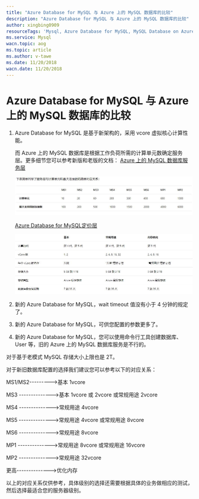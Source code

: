 ```yaml
---
title: "Azure Database for MySQL 与 Azure 上的 MySQL 数据库的比较"
description: "Azure Database for MySQL 与 Azure 上的 MySQL 数据库的比较"
author: xingbing0909
resourceTags: 'Mysql, Azure Database for MySQL, MySQL Database on Azure'
ms.service: Mysql
wacn.topic: aog
ms.topic: article
ms.author: v-tawe
ms.date: 11/20/2018
wacn.date: 11/20/2018
---
```


# Azure Database for MySQL 与 Azure 上的 MySQL 数据库的比较

1. Azure Database for MySQL 是基于新架构的，采用 vcore 虚拟核心计算性能。

    而 Azure 上的 MySQL 数据库是根据工作负荷所需的计算单元数确定服务层。更多细节您可以参考新版和老版的文档： [Azure 上的 MySQL 数据库服务层](https://docs.azure.cn/zh-cn/mysql-database-on-azure/mysql-database-service-tiers)

    ![01](media/aog-mysql-compare-database-for-mysql-and-mysql-database/01.jpg "01")

    [Azure Database for MySQL定价层](https://docs.azure.cn/zh-cn/mysql/concepts-pricing-tiers)

    ![02](media/aog-mysql-compare-database-for-mysql-and-mysql-database/02.jpg "02")

2. 新的 Azure Database for MySQL，wait timeout 值没有小于 4 分钟的规定了。

3. 新的 Azure Database for MySQL，可供您配置的参数更多了。

4. 新的 Azure Database for MySQL，您可以使用命令行工具创建数据库、User 等，旧的 Azure 上的 MySQL 数据库服务是不行的。

对于基于老模式 MySQL 存储大小上限也是 2T。

对于新旧数据库配置的选择我们建议您可以参考以下的对应关系：

MS1/MS2--------->基本 1vcore

MS3 -------------->基本 1vcore 或 2vcore 或常规用途 2vcore

MS4 -------------->常规用途 4vcore

MS5 -------------->常规用途 4vcore 或常规用途 8vcore

MS6 -------------->常规用途 8vcore

MP1 -------------->常规用途 8vcore 或常规用途 16vcore

MP2 -------------->常规用途 32vcore

更高-------------->优化内存

以上的对应关系仅供参考，具体级别的选择还需要根据具体的业务做相应的测试，然后选择最适合您的服务器级别。
